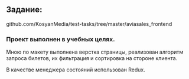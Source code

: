 ## Задание: 

github.com/KosyanMedia/test-tasks/tree/master/aviasales_frontend

### Проект  выполнен в учебных целях.

Мною по макету выполнена верстка страницы, реализован алгоритм запроса билетов, их 
фильтрация и сортировка на стороне клиента.

В качестве менеджера состояний использован Redux.


